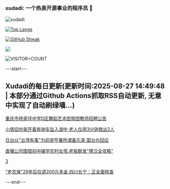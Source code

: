 ### xudadi: 一个热衷开源事业的程序员 👋

![xudadi](https://github-readme-stats-git-masterorgs-github-readme-stats-team.vercel.app/api?username=xudadi)

[![Top Langs](https://github-readme-stats.vercel.app/api/top-langs/?username=xudadi)](https://github.com/anuraghazra/github-readme-stats)

[![GitHub Streak](https://streak-stats.demolab.com?user=xudadi&locale=zh_Hans)](https://git.io/streak-stats)

![](https://raw.githubusercontent.com/xudadi/xudadi/main/assets/github-contribution-grid-snake.svg)

![VISITOR+COUNT](https://komarev.com/ghpvc/?username=xudadi&label=VISITOR+COUNT)


---start---

## Xudadi的每日更新(更新时间:2025-08-27 14:49:48 | 本部分通过Github Actions抓取RSS自动更新, 无意中实现了自动刷绿墙...)

[重庆市杨家坪中学D区舞蹈艺术团带团教师招聘公告](https://www.gongkaoleida.com/article/2589649)

[小情侣吵架开着奔驰车坠入湖中 老人仅用3分钟救出2人](https://m.163.com/news/article/K7TD8AQA0514R9OJ.html)

[日台以"台湾有事"为前提签署所谓备忘录 国台办回应](https://m.163.com/news/article/K7VFSPVV0514R9OJ.html)

[直播公司围猎初中辍学农村女孩:老板群发"撩汉全攻略"](https://m.163.com/news/article/K7V8RU6F0512D3VJ.html)

[3](https://m.163.com/touch/news/sub/domestic)

["老农保"29年后仅退200元本金 四川长宁：正全面核查](https://m.163.com/news/article/K7VGTUN80514R9P4.html)

---end---
